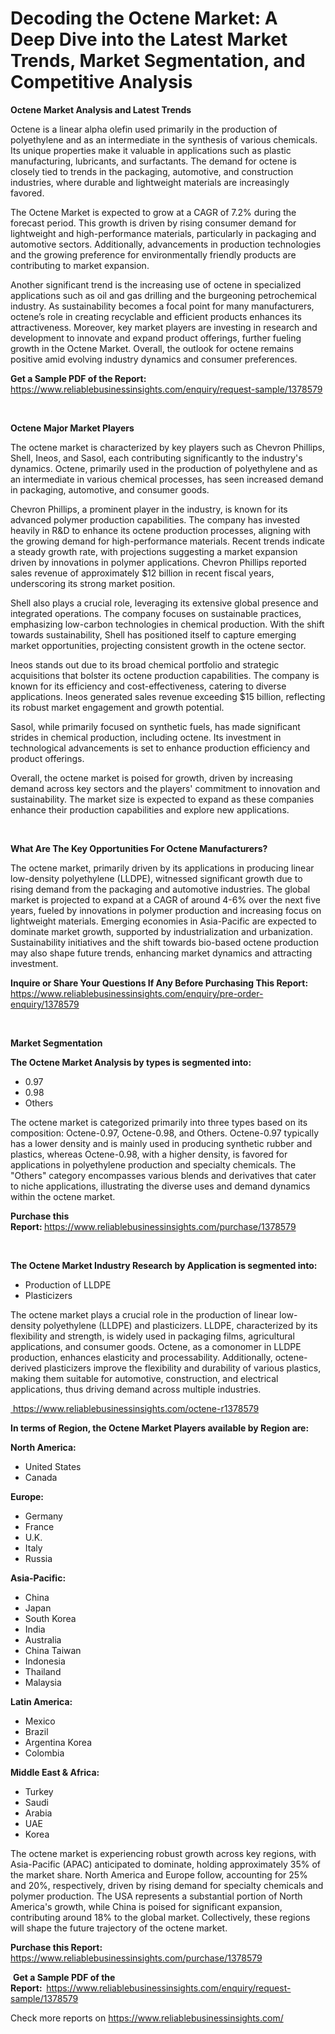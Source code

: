 <p><h1>Decoding the Octene Market: A Deep Dive into the Latest Market Trends, Market Segmentation, and Competitive Analysis</h1></p><p><strong>Octene Market Analysis and Latest Trends</strong></p>
<p><p>Octene is a linear alpha olefin used primarily in the production of polyethylene and as an intermediate in the synthesis of various chemicals. Its unique properties make it valuable in applications such as plastic manufacturing, lubricants, and surfactants. The demand for octene is closely tied to trends in the packaging, automotive, and construction industries, where durable and lightweight materials are increasingly favored.</p><p>The Octene Market is expected to grow at a CAGR of 7.2% during the forecast period. This growth is driven by rising consumer demand for lightweight and high-performance materials, particularly in packaging and automotive sectors. Additionally, advancements in production technologies and the growing preference for environmentally friendly products are contributing to market expansion.</p><p>Another significant trend is the increasing use of octene in specialized applications such as oil and gas drilling and the burgeoning petrochemical industry. As sustainability becomes a focal point for many manufacturers, octene’s role in creating recyclable and efficient products enhances its attractiveness. Moreover, key market players are investing in research and development to innovate and expand product offerings, further fueling growth in the Octene Market. Overall, the outlook for octene remains positive amid evolving industry dynamics and consumer preferences.</p></p>
<p><strong>Get a Sample PDF of the Report:&nbsp;</strong> <a href="https://www.reliablebusinessinsights.com/enquiry/request-sample/1378579?utm_campaign=3113&utm_medium=2&utm_source=Github&utm_content=ia&utm_term=31032025&utm_id=octene">https://www.reliablebusinessinsights.com/enquiry/request-sample/1378579</a></p>
<p>&nbsp;</p>
<p><strong>Octene Major Market Players</strong></p>
<p><p>The octene market is characterized by key players such as Chevron Phillips, Shell, Ineos, and Sasol, each contributing significantly to the industry's dynamics. Octene, primarily used in the production of polyethylene and as an intermediate in various chemical processes, has seen increased demand in packaging, automotive, and consumer goods.</p><p>Chevron Phillips, a prominent player in the industry, is known for its advanced polymer production capabilities. The company has invested heavily in R&D to enhance its octene production processes, aligning with the growing demand for high-performance materials. Recent trends indicate a steady growth rate, with projections suggesting a market expansion driven by innovations in polymer applications. Chevron Phillips reported sales revenue of approximately $12 billion in recent fiscal years, underscoring its strong market position.</p><p>Shell also plays a crucial role, leveraging its extensive global presence and integrated operations. The company focuses on sustainable practices, emphasizing low-carbon technologies in chemical production. With the shift towards sustainability, Shell has positioned itself to capture emerging market opportunities, projecting consistent growth in the octene sector.</p><p>Ineos stands out due to its broad chemical portfolio and strategic acquisitions that bolster its octene production capabilities. The company is known for its efficiency and cost-effectiveness, catering to diverse applications. Ineos generated sales revenue exceeding $15 billion, reflecting its robust market engagement and growth potential.</p><p>Sasol, while primarily focused on synthetic fuels, has made significant strides in chemical production, including octene. Its investment in technological advancements is set to enhance production efficiency and product offerings.</p><p>Overall, the octene market is poised for growth, driven by increasing demand across key sectors and the players' commitment to innovation and sustainability. The market size is expected to expand as these companies enhance their production capabilities and explore new applications.</p></p>
<p>&nbsp;</p>
<p><strong>What Are The Key Opportunities For Octene Manufacturers?</strong></p>
<p><p>The octene market, primarily driven by its applications in producing linear low-density polyethylene (LLDPE), witnessed significant growth due to rising demand from the packaging and automotive industries. The global market is projected to expand at a CAGR of around 4-6% over the next five years, fueled by innovations in polymer production and increasing focus on lightweight materials. Emerging economies in Asia-Pacific are expected to dominate market growth, supported by industrialization and urbanization. Sustainability initiatives and the shift towards bio-based octene production may also shape future trends, enhancing market dynamics and attracting investment.</p></p>
<p><strong>Inquire or Share Your Questions If Any Before Purchasing This Report:</strong> <a href="https://www.reliablebusinessinsights.com/enquiry/pre-order-enquiry/1378579?utm_campaign=3113&utm_medium=2&utm_source=Github&utm_content=ia&utm_term=31032025&utm_id=octene">https://www.reliablebusinessinsights.com/enquiry/pre-order-enquiry/1378579</a></p>
<p>&nbsp;</p>
<p><strong>Market Segmentation</strong></p>
<p><strong>The Octene Market Analysis by types is segmented into:</strong></p>
<p><ul><li>0.97</li><li>0.98</li><li>Others</li></ul></p>
<p><p>The octene market is categorized primarily into three types based on its composition: Octene-0.97, Octene-0.98, and Others. Octene-0.97 typically has a lower density and is mainly used in producing synthetic rubber and plastics, whereas Octene-0.98, with a higher density, is favored for applications in polyethylene production and specialty chemicals. The "Others" category encompasses various blends and derivatives that cater to niche applications, illustrating the diverse uses and demand dynamics within the octene market.</p></p>
<p><strong>Purchase this Report:&nbsp;</strong><a href="https://www.reliablebusinessinsights.com/purchase/1378579?utm_campaign=3113&utm_medium=2&utm_source=Github&utm_content=ia&utm_term=31032025&utm_id=octene">https://www.reliablebusinessinsights.com/purchase/1378579</a></p>
<p>&nbsp;</p>
<p><strong>The Octene Market Industry Research by Application is segmented into:</strong></p>
<p><ul><li>Production of LLDPE</li><li>Plasticizers</li></ul></p>
<p><p>The octene market plays a crucial role in the production of linear low-density polyethylene (LLDPE) and plasticizers. LLDPE, characterized by its flexibility and strength, is widely used in packaging films, agricultural applications, and consumer goods. Octene, as a comonomer in LLDPE production, enhances elasticity and processability. Additionally, octene-derived plasticizers improve the flexibility and durability of various plastics, making them suitable for automotive, construction, and electrical applications, thus driving demand across multiple industries.</p></p>
<p><a href="https://www.reliablebusinessinsights.com/octene-r1378579?utm_campaign=3113&utm_medium=2&utm_source=Github&utm_content=ia&utm_term=31032025&utm_id=octene">&nbsp;https://www.reliablebusinessinsights.com/octene-r1378579</a></p>
<p><strong>In terms of Region, the Octene Market Players available by Region are:</strong></p>
<p>
    <p> <strong> North America: </strong>
        <ul>
            <li>United States</li>
            <li>Canada</li>
        </ul>
        </p> 
    <p> <strong> Europe: </strong>
        <ul>
            <li>Germany</li>
            <li>France</li>
            <li>U.K.</li>
            <li>Italy</li>
            <li>Russia</li>
        </ul>
        </p> 
    <p> <strong> Asia-Pacific: </strong>
        <ul>
            <li>China</li>
            <li>Japan</li>
            <li>South Korea</li>
            <li>India</li>
            <li>Australia</li>
            <li>China Taiwan</li>
            <li>Indonesia</li>
            <li>Thailand</li>
            <li>Malaysia</li>
        </ul>
        </p> 
    <p> <strong> Latin America: </strong>
        <ul>
            <li>Mexico</li>
            <li>Brazil</li>
            <li>Argentina Korea</li>
            <li>Colombia</li>
        </ul>
        </p> 
    <p> <strong> Middle East & Africa: </strong>
        <ul>
            <li>Turkey</li>
            <li>Saudi</li>
            <li>Arabia</li>
            <li>UAE</li>
            <li>Korea</li>
        </ul>
    </p>
    </p>
<p><p>The octene market is experiencing robust growth across key regions, with Asia-Pacific (APAC) anticipated to dominate, holding approximately 35% of the market share. North America and Europe follow, accounting for 25% and 20%, respectively, driven by rising demand for specialty chemicals and polymer production. The USA represents a substantial portion of North America's growth, while China is poised for significant expansion, contributing around 18% to the global market. Collectively, these regions will shape the future trajectory of the octene market.</p></p>
<p><strong>Purchase this Report: </strong><a href="https://www.reliablebusinessinsights.com/purchase/1378579?utm_campaign=3113&utm_medium=2&utm_source=Github&utm_content=ia&utm_term=31032025&utm_id=octene">https://www.reliablebusinessinsights.com/purchase/1378579</a></p>
<p>&nbsp;<strong>Get a Sample PDF of the Report:&nbsp;&nbsp;</strong><a href="https://www.reliablebusinessinsights.com/enquiry/request-sample/1378579?utm_campaign=3113&utm_medium=2&utm_source=Github&utm_content=ia&utm_term=31032025&utm_id=octene">https://www.reliablebusinessinsights.com/enquiry/request-sample/1378579</a></p>
<p><strong></strong></p>
<p>Check more reports on <a href="https://www.reliablebusinessinsights.com/?utm_campaign=3113&utm_medium=2&utm_source=Github&utm_content=ia&utm_term=31032025&utm_id=octene">https://www.reliablebusinessinsights.com/</a></p>